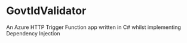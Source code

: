 # GovtIdValidator
An Azure HTTP Trigger Function app written in C# whilst implementing Dependency Injection
